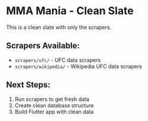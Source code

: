# MMA Mania - Clean Slate

This is a clean slate with only the scrapers.

## Scrapers Available:
- `scrapers/ufc/` - UFC data scrapers
- `scrapers/wikipedia/` - Wikipedia UFC data scrapers

## Next Steps:
1. Run scrapers to get fresh data
2. Create clean database structure
3. Build Flutter app with clean data
